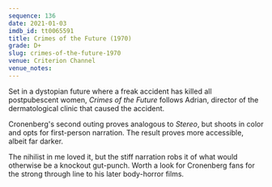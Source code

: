 ```yaml
---
sequence: 136
date: 2021-01-03
imdb_id: tt0065591
title: Crimes of the Future (1970)
grade: D+
slug: crimes-of-the-future-1970
venue: Criterion Channel
venue_notes:
---
```


Set in a dystopian future where a freak accident has killed all postpubescent women, _Crimes of the Future_ follows Adrian, director of the dermatological clinic that caused the accident.

<!-- end -->

Cronenberg's second outing proves analogous to <span data-imdb-id="tt0065036">_Stereo_</span>, but shoots in color and opts for first-person narration. The result proves more accessible, albeit far darker.

The nihilist in me loved it, but the stiff narration robs it of what would otherwise be a knockout gut-punch. Worth a look for Cronenberg fans for the strong through line to his later body-horror films.
